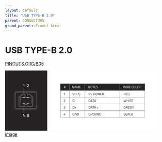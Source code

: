 ```yaml
---
layout: default
title: "USB TYPE-B 2.0"
parent: CONNECTORS
grand_parent: Pinout Area
---
```


# USB TYPE-B 2.0

<a href="https://www.PINOUTS.ORG/B05">PINOUTS.ORG/B05</a>

![image](./assets/16.png)  
[image](./assets/16.png)
